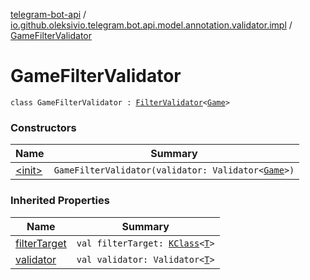 [telegram-bot-api](../../index.md) / [io.github.oleksivio.telegram.bot.api.model.annotation.validator.impl](../index.md) / [GameFilterValidator](./index.md)

# GameFilterValidator

`class GameFilterValidator : `[`FilterValidator`](../../io.github.oleksivio.telegram.bot.api.model.annotation.validator/-filter-validator/index.md)`<`[`Game`](../../io.github.oleksivio.telegram.bot.api.model.objects.std.game/-game/index.md)`>`

### Constructors

| Name | Summary |
|---|---|
| [&lt;init&gt;](-init-.md) | `GameFilterValidator(validator: Validator<`[`Game`](../../io.github.oleksivio.telegram.bot.api.model.objects.std.game/-game/index.md)`>)` |

### Inherited Properties

| Name | Summary |
|---|---|
| [filterTarget](../../io.github.oleksivio.telegram.bot.api.model.annotation.validator/-filter-validator/filter-target.md) | `val filterTarget: `[`KClass`](https://kotlinlang.org/api/latest/jvm/stdlib/kotlin.reflect/-k-class/index.html)`<`[`T`](../../io.github.oleksivio.telegram.bot.api.model.annotation.validator/-filter-validator/index.md#T)`>` |
| [validator](../../io.github.oleksivio.telegram.bot.api.model.annotation.validator/-filter-validator/validator.md) | `val validator: Validator<`[`T`](../../io.github.oleksivio.telegram.bot.api.model.annotation.validator/-filter-validator/index.md#T)`>` |
